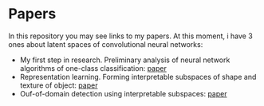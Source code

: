 # Papers
In this repository you may see links to my papers. At this moment, i have 3 ones about latent spaces of convolutional neural networks:
- My first step in research. Preliminary analysis of neural network algorithms of one-class classification: [paper](https://www.elibrary.ru/item.asp?id=49480829)
- Representation learning. Forming interpretable subspaces of shape and texture of object: [paper](https://www.elibrary.ru/item.asp?id=50211030&pff=1)
- Ouf-of-domain detection using interpretable subspaces: [paper](https://www.elibrary.ru/item.asp?id=50146148&pff=1)
